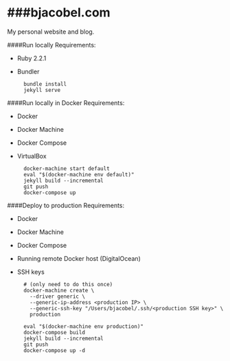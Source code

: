 ###bjacobel.com
=========
My personal website and blog.

####Run locally
Requirements:
- Ruby 2.2.1
- Bundler

        bundle install
        jekyll serve

####Run locally in Docker
Requirements:
- Docker
- Docker Machine
- Docker Compose
- VirtualBox

        docker-machine start default
        eval "$(docker-machine env default)"
        jekyll build --incremental
        git push
        docker-compose up

####Deploy to production
Requirements:
- Docker
- Docker Machine
- Docker Compose
- Running remote Docker host (DigitalOcean)
- SSH keys

        # (only need to do this once)
        docker-machine create \
          --driver generic \
          --generic-ip-address <production IP> \
          --generic-ssh-key "/Users/bjacobel/.ssh/<production SSH key>" \
          production

        eval "$(docker-machine env production)"
        docker-compose build
        jekyll build --incremental
        git push
        docker-compose up -d

